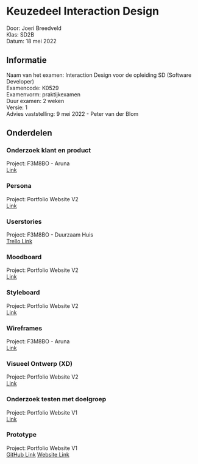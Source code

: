 # Keuzedeel Interaction Design

Door: Joeri Breedveld  
Klas: SD2B  
Datum: 18 mei 2022

## Informatie

Naam van het examen: Interaction Design voor de opleiding SD (Software Developer)  
Examencode: K0529  
Examenvorm: praktijkexamen  
Duur examen: 2 weken  
Versie: 1  
Advies vaststelling: 9 mei 2022 - Peter van der Blom

## Onderdelen

### Onderzoek klant en product

Project: F3M8BO - Aruna  
[Link](https://github.com/duck1s/f3m8-keuzedeel-interaction-design/tree/master/onderzoek-klant-product)

### Persona

Project: Portfolio Website V2  
[Link](https://github.com/duck1s/f3m8-keuzedeel-interaction-design/tree/master/persona)

### Userstories

Project: F3M8BO - Duurzaam Huis  
[Trello Link](https://trello.com/b/jQ1zcgRd/f2m3-duurzaam-huis)

### Moodboard

Project: Portfolio Website V2  
[Link](https://github.com/duck1s/f3m8-keuzedeel-interaction-design/tree/master/moodboard)

### Styleboard

Project: Portfolio Website V2  
[Link](https://github.com/duck1s/f3m8-keuzedeel-interaction-design/tree/master/styleboard)

### Wireframes

Project: F3M8BO - Aruna  
[Link](https://github.com/duck1s/f3m8-keuzedeel-interaction-design/tree/master/wireframes)

### Visueel Ontwerp (XD)

Project: Portfolio Website V2  
[Link](https://github.com/duck1s/f3m8-keuzedeel-interaction-design/tree/master/visueel-ontwerp)

### Onderzoek testen met doelgroep

Project: Portfolio Website V1  
[Link](https://github.com/duck1s/f3m8-keuzedeel-interaction-design/tree/master/onderzoek-test)

### Prototype

Project: Portfolio Website V1  
[GitHub Link](https://github.com/duck1s/portfolio-website)
[Website Link](https://joeribreedveld.com/)
